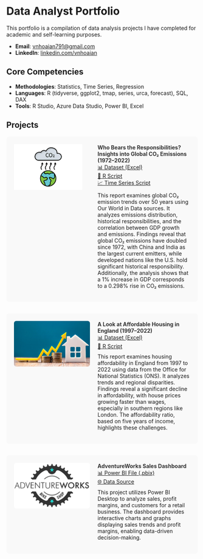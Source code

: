 # Data Analyst Portfolio
This portfolio is a compilation of data analysis projects I have completed for academic and self-learning purposes.

- **Email**: [vnhoaian791@gmail.com](vnhoaian791@gmail.com)
- **LinkedIn**: [linkedin.com/vnhoaian](https://www.linkedin.com/in/vnhoaian/)

## Core Competencies

- **Methodologies**: Statistics, Time Series, Regression
- **Languages**: R (tidyverse, ggplot2, tmap, series, urca, forecast), SQL, DAX <!-- Python (Pandas, Numpy, Scikit-Learn, Scipy, Keras, Matplotlib), -->  
- **Tools**: R Studio, Azure Data Studio, Power BI, Excel

<h2>Projects</h2>

<!-- Project 1: CO2 Emissions -->
<div style="background-color: #f9f9f9; padding: 20px; border-radius: 8px; margin-bottom: 30px; display: flex; gap: 20px;">
  <img align="left" width="200" height="120" src="assets/img/CO2 emissions.jpg" style="margin-right: 20px;">
  <div>
    <strong>
      <a href="Global-CO2-Emissions/Global CO2 Emissions - Report.pdf" target="_blank" style="text-decoration: none; color: #333;">
        Who Bears the Responsibilities? Insights into Global CO₂ Emissions (1972–2022)
      </a>
    </strong>
    <br />
    <a href="Global-CO2-Emissions/Global CO2 Emissions - Dataset.xlsx" target="_blank">📊 Dataset (Excel)</a><br />
    <a href="Global-CO2-Emissions/Global CO2 Emissions - RScript.R" target="_blank">📄 R Script</a><br />
    <a href="Global-CO2-Emissions/Global CO2 Emissions - Time series (gdp and co2).R" target="_blank">📈 Time Series Script</a>
    <p style="margin-top: 10px;">
      This report examines global CO₂ emission trends over 50 years using Our World in Data sources. It analyzes emissions distribution, historical responsibilities, and the correlation between GDP growth and emissions. Findings reveal that global CO₂ emissions have doubled since 1972, with China and India as the largest current emitters, while developed nations like the U.S. hold significant historical responsibility. Additionally, the analysis shows that a 1% increase in GDP corresponds to a 0.298% rise in CO₂ emissions.
    </p>
  </div>
</div>

<!-- Project 2: Housing Affordability -->
<div style="background-color: #f9f9f9; padding: 20px; border-radius: 8px; margin-bottom: 30px; display: flex; gap: 20px;">
  <img src="assets/img/Housing affordability.jpg" alt="Housing Affordability" width="200" height="120" style="object-fit: cover; border-radius: 6px;">
  <div>
    <strong>
      <a href="Housing-Affordability-Analysis/Housing Affordability Report.pdf" target="_blank" style="text-decoration: none; color: #333;">
        A Look at Affordable Housing in England (1997–2022)
      </a>
    </strong>
    <br />
    <a href="Housing-Affordability-Analysis/Dataset.xlsx" target="_blank">📊 Dataset (Excel)</a><br />
    <a href="Housing-Affordability-Analysis/Housing Affordability RScript.R" target="_blank">📄 R Script</a>
    <p style="margin-top: 10px;">
      This report examines housing affordability in England from 1997 to 2022 using data from the Office for National Statistics (ONS). It analyzes trends and regional disparities. Findings reveal a significant decline in affordability, with house prices growing faster than wages, especially in southern regions like London. The affordability ratio, based on five years of income, highlights these challenges.
    </p>
  </div>
</div>

<!-- Project 3: AdventureWorks Dashboard -->
<div style="background-color: #f9f9f9; padding: 20px; border-radius: 8px; margin-bottom: 30px; display: flex; gap: 20px;">
  <img src="assets/img/AdventureWorks_Logo.png" alt="AdventureWorks Dashboard" width="200" height="120" style="object-fit: cover; border-radius: 6px;">
  <div>
    <strong>
      <a href="Adventureworks/AW Dashboard.pdf" target="_blank" style="text-decoration: none; color: #333;">
        AdventureWorks Sales Dashboard
      </a>
    </strong>
    <br />
    <a href="Adventureworks/AW Dashboard.pbix" target="_blank">📊 Power BI File (.pbix)</a><br />
    <a href="https://ourworldindata.org/covid-deaths" target="_blank">🌐 Data Source</a>
    <p style="margin-top: 10px;">
      This project utilizes Power BI Desktop to analyze sales, profit margins, and customers for a retail business. The dashboard provides interactive charts and graphs displaying sales trends and profit margins, enabling data-driven decision-making.
    </p>
  </div>
</div>
